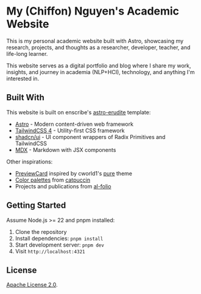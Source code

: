 # My (Chiffon) Nguyen's Academic Website

This is my personal academic website built with Astro, showcasing my research, projects, and
thoughts as a researcher, developer, teacher, and life-long learner.

This website serves as a digital portfolio and blog where I share my work, insights, and journey in
academia (NLP+HCI), technology, and anything I'm interested in.

## Built With

This website is built on enscribe's [astro-erudite](https://github.com/jktrn/astro-erudite)
template:

- [Astro](https://astro.build/) - Modern content-driven web framework
- [TailwindCSS 4](https://tailwindcss.com/) - Utility-first CSS framework
- [shadcn/ui](https://ui.shadcn.com/) - UI component wrappers of Radix Primitives and TailwindCSS
- [MDX](https://mdxjs.com/) - Markdown with JSX components

Other inspirations:

- [PreviewCard](src/components/blog/PreviewCard.astro) inspired by cworld1's
  [pure](https://astro-pure.js.org/) theme
- [Color palettes](src/assets/styles/global.css) from [catpuccin](https://catppuccin.com/palette/)
- Projects and publications from [al-folio](https://github.com/alshedivat/al-folio)

## Getting Started

Assume Node.js >= 22 and pnpm installed:

1. Clone the repository
2. Install dependencies: `pnpm install`
3. Start development server: `pnpm dev`
4. Visit `http://localhost:4321`

## License

[Apache License 2.0](LICENSE).
